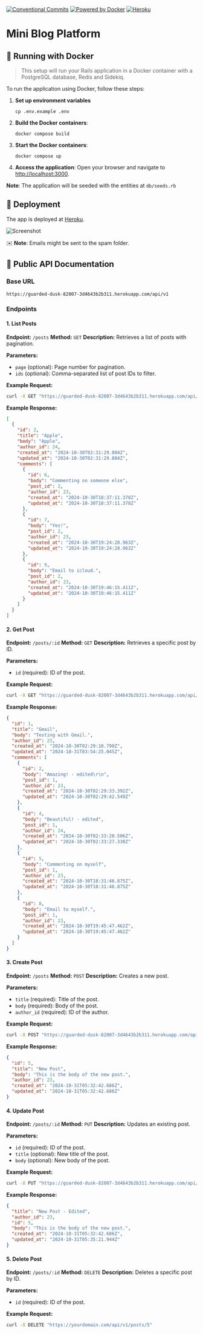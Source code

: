 [![Conventional Commits](https://img.shields.io/badge/Conventional%20Commits-1.0.0-%23FE5196?logo=conventionalcommits&logoColor=white)](https://conventionalcommits.org)
[![Powered by Docker](https://img.shields.io/badge/Powered%20by-Docker-2496ED?style=flat&logo=docker&logoColor=white)](https://www.docker.com/)
[![Heroku](https://img.shields.io/badge/Heroku-Deployed-430098?style=flat&logo=heroku)](https://guarded-dusk-82007-3d4643b2b311.herokuapp.com/)

# Mini Blog Platform

## 🐳 Running with Docker

> This setup will run your Rails application in a Docker container with a
> PostgreSQL database, Redis and Sidekiq.

To run the application using Docker, follow these steps:

1. **Set up environment variables**
   ```shell
   cp .env.example .env
   ```
2. **Build the Docker containers**:
   ```shell
   docker compose build
   ```
3. **Start the Docker containers**:
   ```shell
   docker compose up
   ```
4. **Access the application**: Open your browser and navigate to
   [http://localhost:3000](http://localhost:3000).

**Note**: The application will be seeded with the entities at `db/seeds.rb`

## 🚀 Deployment

The app is deployed
at [Heroku](https://guarded-dusk-82007-3d4643b2b311.herokuapp.com/).

![Screenshot](https://github.com/user-attachments/assets/a2b687f6-b1b0-4d62-9ebd-19457e28ae5f)

✉️ **Note**: Emails might be sent to the spam folder.

## 📝 Public API Documentation

### Base URL

```
https://guarded-dusk-82007-3d4643b2b311.herokuapp.com/api/v1
```

### Endpoints

#### 1. List Posts

**Endpoint:** `/posts`
**Method:** `GET`
**Description:** Retrieves a list of posts with pagination.

**Parameters:**

- `page` (optional): Page number for pagination.
- `ids` (optional): Comma-separated list of post IDs to filter.

**Example Request:**

```sh
curl -X GET "https://guarded-dusk-82007-3d4643b2b311.herokuapp.com/api/v1/posts?page=1"
```

**Example Response:**

```json
[
  {
    "id": 2,
    "title": "Apple",
    "body": "Apple",
    "author_id": 24,
    "created_at": "2024-10-30T02:31:29.804Z",
    "updated_at": "2024-10-30T02:31:29.804Z",
    "comments": [
      {
        "id": 6,
        "body": "Commenting on someone else",
        "post_id": 2,
        "author_id": 23,
        "created_at": "2024-10-30T18:37:11.378Z",
        "updated_at": "2024-10-30T18:37:11.378Z"
      },
      {
        "id": 7,
        "body": "Yes!",
        "post_id": 2,
        "author_id": 23,
        "created_at": "2024-10-30T19:24:28.963Z",
        "updated_at": "2024-10-30T19:24:28.963Z"
      },
      {
        "id": 9,
        "body": "Email to icloud.",
        "post_id": 2,
        "author_id": 23,
        "created_at": "2024-10-30T19:46:15.411Z",
        "updated_at": "2024-10-30T19:46:15.411Z"
      }
    ]
  }
]
```

#### 2. Get Post

**Endpoint:** `/posts/:id`
**Method:** `GET`
**Description:** Retrieves a specific post by ID.

**Parameters:**

- `id` (required): ID of the post.

**Example Request:**

```sh
curl -X GET "https://guarded-dusk-82007-3d4643b2b311.herokuapp.com/api/v1/posts/1"
```

**Example Response:**

```json
{
  "id": 1,
  "title": "Gmail",
  "body": "Testing with Gmail.",
  "author_id": 23,
  "created_at": "2024-10-30T02:29:10.790Z",
  "updated_at": "2024-10-31T03:54:25.045Z",
  "comments": [
    {
      "id": 2,
      "body": "Amazing! - edited\r\n",
      "post_id": 1,
      "author_id": 23,
      "created_at": "2024-10-30T02:29:33.392Z",
      "updated_at": "2024-10-30T02:29:42.549Z"
    },
    {
      "id": 4,
      "body": "Beautiful! - edited",
      "post_id": 1,
      "author_id": 24,
      "created_at": "2024-10-30T02:33:20.506Z",
      "updated_at": "2024-10-30T02:33:27.330Z"
    },
    {
      "id": 5,
      "body": "Commenting on myself",
      "post_id": 1,
      "author_id": 23,
      "created_at": "2024-10-30T18:31:46.875Z",
      "updated_at": "2024-10-30T18:31:46.875Z"
    },
    {
      "id": 8,
      "body": "Email to myself.",
      "post_id": 1,
      "author_id": 23,
      "created_at": "2024-10-30T19:45:47.462Z",
      "updated_at": "2024-10-30T19:45:47.462Z"
    }
  ]
}
```

#### 3. Create Post

**Endpoint:** `/posts`
**Method:** `POST`
**Description:** Creates a new post.

**Parameters:**

- `title` (required): Title of the post.
- `body` (required): Body of the post.
- `author_id` (required): ID of the author.

**Example Request:**

```sh
curl -X POST "https://guarded-dusk-82007-3d4643b2b311.herokuapp.com/api/v1/posts" -d '{ "post": { "title": "New Post", "body": "This is the body of the new post.", "author_id": 23 } }'
```

**Example Response:**

```json
{
  "id": 5,
  "title": "New Post",
  "body": "This is the body of the new post.",
  "author_id": 23,
  "created_at": "2024-10-31T05:32:42.686Z",
  "updated_at": "2024-10-31T05:32:42.686Z"
}
```

#### 4. Update Post

**Endpoint:** `/posts/:id`
**Method:** `PUT`
**Description:** Updates an existing post.

**Parameters:**

- `id` (required): ID of the post.
- `title` (optional): New title of the post.
- `body` (optional): New body of the post.

**Example Request:**

```sh
curl -X PUT "https://guarded-dusk-82007-3d4643b2b311.herokuapp.com/api/v1/posts/5" -d '{ "post": { "title": "New Post - Edited" } }'
```

**Example Response:**

```json
{
  "title": "New Post - Edited",
  "author_id": 23,
  "id": 5,
  "body": "This is the body of the new post.",
  "created_at": "2024-10-31T05:32:42.686Z",
  "updated_at": "2024-10-31T05:35:21.944Z"
}
```

#### 5. Delete Post

**Endpoint:** `/posts/:id`
**Method:** `DELETE`
**Description:** Deletes a specific post by ID.

**Parameters:**

- `id` (required): ID of the post.

**Example Request:**

```sh
curl -X DELETE "https://yourdomain.com/api/v1/posts/5"
```
